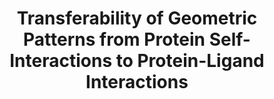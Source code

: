 ---
author_profile: false
title: "Transferability of Geometric Patterns from Protein Self-Interactions to Protein-Ligand Interactions"
authors: "Koehl A, Jagota M, Erdmann-Pham DD, Fung AF, Song YS"
pub_date: 2022-01-01
journal: 'Pacific Symposium on Biocomputing 2022'
image: '/images/pubs/2022-koehl.png'
pdf: ''
pmid: 34890133
pmcid: PMC8669734
---
